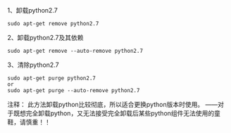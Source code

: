 

1、卸载python2.7
```
sudo apt-get remove python2.7
```

2、卸载python2.7及其依赖

```
sudo apt-get remove --auto-remove python2.7
```

3、清除python2.7
```shell
sudo apt-get purge python2.7
or
sudo apt-get purge --auto-remove python2.7
```
注释： 
此方法卸载python比较彻底，所以适合更换python版本时使用。 
——对于既想完全卸载python，又无法接受完全卸载后某些python组件无法使用的童鞋，请慎重！！